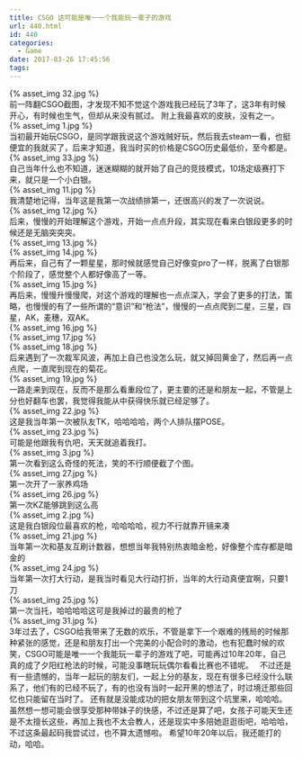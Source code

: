 ```yaml
---
title: CSGO 这可能是唯一一个我能玩一辈子的游戏
url: 440.html
id: 440
categories:
  - Game
date: 2017-03-26 17:45:56
tags:
---
```

{% asset_img 32.jpg %}  
前一阵翻CSGO截图，才发现不知不觉这个游戏我已经玩了3年了，这3年有时候开心，有时候也生气，但却从来没有腻过。 附上我最喜欢的皮肤，没有之一。    
{% asset_img 1.jpg %}  
当初最开始玩CSGO，是同学跟我说这个游戏贼好玩，然后我去steam一看，也挺便宜的我就买了，后来才知道，我当时买的价格是CSGO历史最低价，至今都是。   
{% asset_img 33.jpg %}  
自己当年什么也不知道，迷迷糊糊的就开始了自己的竞技模式，10场定级赛打下来，就只是一个小白银。  
{% asset_img 11.jpg %}  
我清楚地记得，当年这是我第一次战绩排第一，还很高兴的发了一次说说。  
{% asset_img 12.jpg %}  
后来，慢慢的开始理解这个游戏，开始一点点升段，其实现在看来白银段更多的时候还是无脑突突突。  
{% asset_img 13.jpg %}  
{% asset_img 14.jpg %}  
再后来，自己有了一颗星星，那时候就感觉自己好像变pro了一样，脱离了白银那个阶段了，感觉整个人都好像高了一等。  
{% asset_img 15.jpg %}  
再后来，慢慢升慢慢爬，对这个游戏的理解也一点点深入，学会了更多的打法，策略，也慢慢的有了一些所谓的“意识”和“枪法”，慢慢的一点点爬到二星，三星，四星，AK，麦穗，双AK。  
{% asset_img 16.jpg %}  
{% asset_img 17.jpg %}  
{% asset_img 18.jpg %}  
后来遇到了一次裁军风波，再加上自己也没怎么玩，就又掉回黄金了，然后再一点点爬，一直爬到现在的菊花。  
{% asset_img 19.jpg %}  
一路走来到现在，反而不是那么看重段位了，更主要的还是和朋友一起，不管是上分也好翻车也罢，我觉得我能从中获得快乐就已经足够了。  
{% asset_img 22.jpg %}  
这是我当年第一次被队友TK，哈哈哈哈，两个人排队摆POSE。  
{% asset_img 23.jpg %}  
可能是他跟我有仇吧，天天就追着我打。  
{% asset_img 3.jpg %}  
第一次看到这么奇怪的死法，笑的不行顺便截了个图。  
{% asset_img 27.jpg %}  
第一次开了一家养鸡场  
{% asset_img 26.jpg %}  
第一次KZ能够跳到这么高  
{% asset_img 2.jpg %}   
这是我白银段位最喜欢的枪，哈哈哈哈，视力不行就靠开镜来凑  
{% asset_img 21.jpg %}  
当年第一次和基友互刷计数器，想想当年我特别热衷暗金枪，好像整个库存都是暗金的  
{% asset_img 24.jpg %}  
当年第一次打大行动，是我当时看见大行动打折，当年的大行动真便宜啊，只要1刀  
{% asset_img 25.jpg %}  
第一次当托，哈哈哈哈这可是我掉过的最贵的枪了  
{% asset_img 31.jpg %}  
3年过去了，CSGO给我带来了无数的欢乐，不管是拿下一个艰难的残局的时候那种紧张的感觉，还是和朋友打出一个完美的小配合时的激动，也有犯蠢时候的欢笑，CSGO可能是唯一一个我能玩一辈子的游戏了吧，可能再过10年20年，自己真的成了夕阳红枪法的时候，可能没事瞎玩玩偶尔看看比赛也不错呢。   不过还是有一些遗憾的，当年一起玩的朋友们，一起上分的基友，现在有很多已经没什么联系了，他们有的已经不玩了，有的也没有当时一起开黑的想法了，时过境迁那些回忆也只能留在当时了。 还有就是没能成功的把女朋友带到这个坑里来，哈哈哈。虽然想一想可能会很享受那种带妹子的快感，不过还是算了吧，女孩子可能天生还是不太擅长这些，再加上我也不太会教人，还是现实中多陪她逛逛街吧，哈哈哈，不过这条最起码我尝试过，也不算太遗憾啦。 希望10年20年以后，我还能打的动，哈哈。